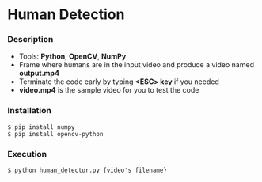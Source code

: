# Human Detection

### Description
* Tools: **Python**, **OpenCV**, **NumPy**
* Frame where humans are in the input video and produce a video named **output.mp4**
* Terminate the code early by typing **\<ESC\> key** if you needed
* **video.mp4** is the sample video for you to test the code

### Installation
```console
$ pip install numpy
$ pip install opencv-python
```

### Execution
```console
$ python human_detector.py {video's filename}
```